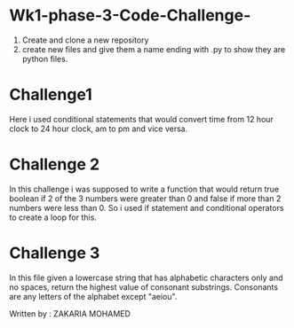 # Wk1-phase-3-Code-Challenge-
1. Create and clone a new repository
2. create new files and give them a name ending with .py to show they are python files.

  # Challenge1

  Here i used conditional statements that would convert time from 12 hour clock to 24 hour clock, am to pm and vice versa.

  # Challenge 2

In this challenge i was supposed to write a function that would return true boolean if 2 of the 3 numbers were greater than 0 and false if more than 2 numbers were less than 0.
So i used if statement and conditional operators to create a loop for this.

  # Challenge 3

  In this file given a lowercase string that has alphabetic characters only and no spaces, return the highest value of consonant substrings. Consonants are any letters of the alphabet except "aeiou".

  Written by : ZAKARIA MOHAMED
